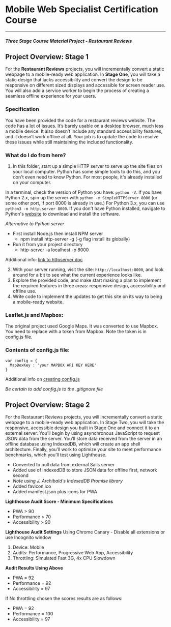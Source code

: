 # Mobile Web Specialist Certification Course
---
#### _Three Stage Course Material Project - Restaurant Reviews_

## Project Overview: Stage 1

For the **Restaurant Reviews** projects, you will incrementally convert a static webpage to a mobile-ready web application. In **Stage One**, you will take a static design that lacks accessibility and convert the design to be responsive on different sized displays and accessible for screen reader use. You will also add a service worker to begin the process of creating a seamless offline experience for your users.

### Specification

You have been provided the code for a restaurant reviews website. The code has a lot of issues. It’s barely usable on a desktop browser, much less a mobile device. It also doesn’t include any standard accessibility features, and it doesn’t work offline at all. Your job is to update the code to resolve these issues while still maintaining the included functionality.

### What do I do from here?

1. In this folder, start up a simple HTTP server to serve up the site files on your local computer. Python has some simple tools to do this, and you don't even need to know Python. For most people, it's already installed on your computer.

In a terminal, check the version of Python you have: `python -V`. If you have Python 2.x, spin up the server with `python -m SimpleHTTPServer 8000` (or some other port, if port 8000 is already in use.) For Python 3.x, you can use `python3 -m http.server 8000`. If you don't have Python installed, navigate to Python's [website](https://www.python.org/) to download and install the software.

*Alternative to Python server*
- First install Node.js then install NPM server
  - npm install http-server -g (-g flag install its globally)
- Run it from your project directory
  - http-server -a localhost -p 8000

Additional info: [link to httpserver doc](https://www.npmjs.com/package/httpserver)

2. With your server running, visit the site: `http://localhost:8000`, and look around for a bit to see what the current experience looks like.
3. Explore the provided code, and make start making a plan to implement the required features in three areas: responsive design, accessibility and offline use.
4. Write code to implement the updates to get this site on its way to being a mobile-ready website.

### Leaflet.js and Mapbox:

The original project used Google Maps. It was converted to use Mapbox. You need to replace <your MAPBOX API KEY HERE> with a token from Mapbox. Note the token is in config.js file.

### Contents of config.js file:

```
var config = {
  MapBoxKey : 'your MAPBOX API KEY HERE'
}
```

Additional info on [creating config.js](https://gist.github.com/derzorngottes/3b57edc1f996dddcab25)

*Be certain to add config.js to the .gitignore file*

## Project Overview: Stage 2
For the Restaurant Reviews projects, you will incrementally convert a static webpage to a mobile-ready web application. In Stage Two, you will take the responsive, accessible design you built in Stage One and connect it to an external server. You’ll begin by using asynchronous JavaScript to request JSON data from the server. You’ll store data received from the server in an offline database using IndexedDB, which will create an app shell architecture. Finally, you’ll work to optimize your site to meet performance benchmarks, which you’ll test using Lighthouse.

- Converted to pull data from external Sails server
- Added use of IndexedDB to store JSON data for offline first, network second
- *Note using J. Archibald's IndexedDB Promise library*
- Added favicon.ico
- Added manifest.json plus icons for PWA

**Lighthouse Audit Score - Minimum Specifications**
- PWA > 90
- Performance > 70
- Accessibility > 90

**Lighthouse Audit Settings**
Using Chrome Canary - Disable all extensions or use Incognito window
   1. Device: Mobile
   2. Audits: Performance, Progressive Web App, Accessibility
   3. Throttling: Simulated Fast 3G, 4x CPU Slowdown

**Audit Results Using Above**
- PWA = 92
- Performance =  92
- Accessibility = 97

If No throttling chosen the scores results are as follows:
- PWA = 92
- Performance =  100
- Accessibility = 97

